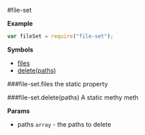 <a name="module_file-set"></a>
#file-set

  
**Example**  
```js
var fileSet = require("file-set");
```
**Symbols**  

* [files](#module_file-set#files)
* [delete(paths)](#module_file-set#delete)

<a name="module_file-set#files"></a>
###file-set.files
the static property

  
<a name="module_file-set#delete"></a>
###file-set.delete(paths)
A static methy meth

**Params**

- paths `array` - the paths to delete

